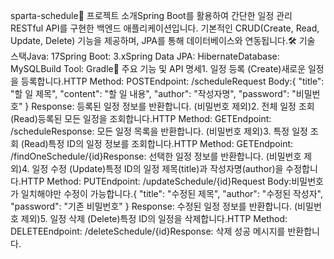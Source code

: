 sparta-schedule🌟 프로젝트 소개Spring Boot를 활용하여 간단한 일정 관리 RESTful API를 구현한 백엔드 애플리케이션입니다. 기본적인 CRUD(Create, Read, Update, Delete) 기능을 제공하며, JPA를 통해 데이터베이스와 연동됩니다.🛠️ 기술 스택Java: 17Spring Boot: 3.xSpring Data JPA: HibernateDatabase: MySQLBuild Tool: Gradle🚀 주요 기능 및 API 명세1. 일정 등록 (Create)새로운 일정을 등록합니다.HTTP Method: POSTEndpoint: /scheduleRequest Body:{
  "title": "할 일 제목",
  "content": "할 일 내용",
  "author": "작성자명",
  "password": "비밀번호"
}
Response: 등록된 일정 정보를 반환합니다. (비밀번호 제외)2. 전체 일정 조회 (Read)등록된 모든 일정을 조회합니다.HTTP Method: GETEndpoint: /scheduleResponse: 모든 일정 목록을 반환합니다. (비밀번호 제외)3. 특정 일정 조회 (Read)특정 ID의 일정 정보를 조회합니다.HTTP Method: GETEndpoint: /findOneSchedule/{id}Response: 선택한 일정 정보를 반환합니다. (비밀번호 제외)4. 일정 수정 (Update)특정 ID의 일정 제목(title)과 작성자명(author)을 수정합니다.HTTP Method: PUTEndpoint: /updateSchedule/{id}Request Body:비밀번호가 일치해야만 수정이 가능합니다.{
  "title": "수정된 제목",
  "author": "수정된 작성자",
  "password": "기존 비밀번호"
}
Response: 수정된 일정 정보를 반환합니다. (비밀번호 제외)5. 일정 삭제 (Delete)특정 ID의 일정을 삭제합니다.HTTP Method: DELETEEndpoint: /deleteSchedule/{id}Response: 삭제 성공 메시지를 반환합니다.
